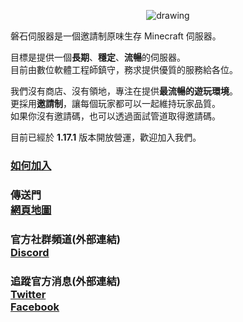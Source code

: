 <p align="center">
<img src="https://i.imgur.com/1i7pDVq.jpg" alt="drawing" style="vertical-align:middle"/>
</p>

磐石伺服器是一個邀請制原味生存 Minecraft 伺服器。  

目標是提供一個**長期**、**穩定**、**流暢**的伺服器。  
目前由數位軟體工程師鎮守，務求提供優質的服務給各位。

我們沒有商店、沒有領地，專注在提供**最流暢的遊玩環境**。  
更採用**邀請制**，讓每個玩家都可以一起維持玩家品質。  
如果你沒有邀請碼，也可以透過面試管道取得邀請碼。

目前已經於 **1.17.1** 版本開放營運，歡迎加入我們。

### [如何加入](https://rock-mc.github.io/howtojoin/)

### 傳送門<br>[網頁地圖](https://rock-mc.github.io/sitemap/)

### 官方社群頻道(外部連結)<br>[Discord](https://discord.gg/dDZMDfGkPq)

### 追蹤官方消息(外部連結)<br>[Twitter](https://twitter.com/rock_mc_server)<br>[Facebook](https://www.facebook.com/rock.mc.server)
